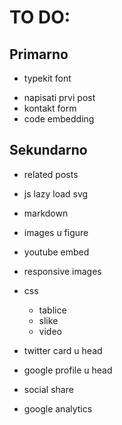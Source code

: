 TO DO:
======

## Primarno

+ typekit font
- napisati prvi post
- kontakt form
- code embedding

## Sekundarno

- related posts

- js lazy load svg

- markdown
 - images u figure
 + youtube embed

- responsive images

- css
	- tablice
	- slike
	- video

- twitter card u head
- google profile u head
- social share
- google analytics





